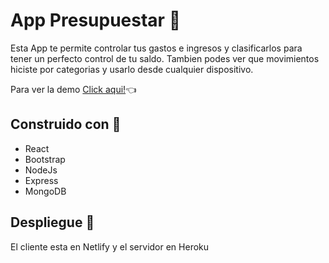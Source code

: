 # App Presupuestar :rocket:

Esta App te permite controlar tus gastos e ingresos y clasificarlos para tener un perfecto control de tu saldo. Tambien podes ver que movimientos hiciste por categorias y usarlo desde cualquier dispositivo.

Para ver la demo [Click aqui!](https://objective-leakey-560833.netlify.app/):point_left:

## Construido con :hammer:
- React
- Bootstrap
- NodeJs
- Express
- MongoDB

## Despliegue :arrow_up_small:
El cliente esta en Netlify y el servidor en Heroku